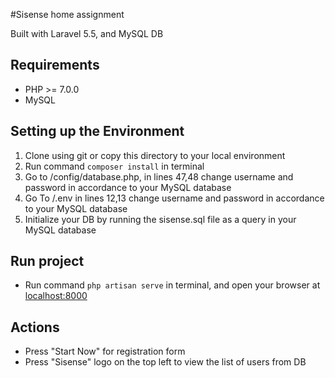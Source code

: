 #Sisense home assignment

Built with Laravel 5.5, and MySQL DB

## Requirements
* PHP >= 7.0.0
* MySQL

## Setting up the Environment
1. Clone using git or copy this directory to your local environment
2. Run command `composer install` in terminal 
3. Go to /config/database.php, in lines 47,48 change username and password in accordance to your MySQL database
4. Go To /.env in lines 12,13 change username and password in accordance to your MySQL database
5. Initialize your DB by running the sisense.sql file as a query in your MySQL database

## Run project
* Run command `php artisan serve` in terminal,  and open your browser at [localhost:8000](localhost:8000/)

## Actions
* Press "Start Now" for registration form
* Press "Sisense" logo on the top left to view the list of users from DB